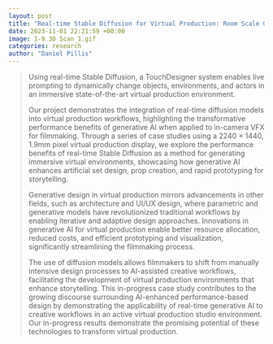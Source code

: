 ```yaml
---
layout: post
title: "Real-time Stable Diffusion for Virtual Production: Room Scale Generative AI towards the Ultimate Display"
date: 2023-11-01 22:21:59 +00:00
image: 1-9 3D Scan_1.gif
categories: research
author: "Daniel Pillis"
---
```


<blockquote>
  <p>
Using real-time Stable Diffusion, a TouchDesigner system enables live prompting to dynamically change objects, environments, and actors in an immersive state-of-the-art virtual production environment.

Our project demonstrates the integration of real-time diffusion models into virtual production workflows, highlighting the transformative performance benefits of generative AI when applied to in-camera VFX for filmmaking. Through a series of case studies using a 2240 × 1440, 1.9mm pixel virtual production display, we explore the performance benefits of real-time Stable Diffusion as a method for generating immersive virtual environments, showcasing how generative AI enhances artificial set design, prop creation, and rapid prototyping for storytelling.

Generative design in virtual production mirrors advancements in other fields, such as architecture and UI/UX design, where parametric and generative models have revolutionized traditional workflows by enabling iterative and adaptive design approaches. Innovations in generative AI for virtual production enable better resource allocation, reduced costs, and efficient prototyping and visualization, significantly streamlining the filmmaking process.

The use of diffusion models allows filmmakers to shift from manually intensive design processes to AI-assisted creative workflows, facilitating the development of virtual production environments that enhance storytelling. This in-progress case study contributes to the growing discourse surrounding AI-enhanced performance-based design by demonstrating the applicability of real-time generative AI to creative workflows in an active virtual production studio environment. Our in-progress results demonstrate the promising potential of these technologies to transform virtual production.

  </p>
</blockquote>
